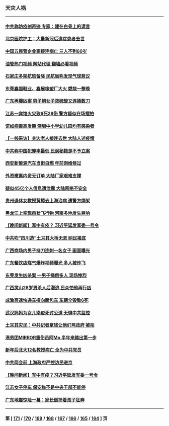 ### 天灾人祸
---
#### [中共称防疫创奇迹 专家：建在白骨上的谎言](../../pages/ncid280/n13931404.md?02171245) 
#### [北京医院护工：大量新冠后遗症患者去世](../../pages/ncid280/n13931443.md?02171245) 
#### [中国五民营企业家接连病亡 三人不到60岁](../../pages/ncid280/n13931445.md?02171245) 
#### [油管热门视频 网站代理 翻墙必看视频](http://138.2.39.72:81/youtube.html?epic-marker?02171245)
#### [石家庄多架航班备降 民航局称发现气球惹议](../../pages/ncid280/n13931142.md?02171245) 
#### [东莞鑫国鞋业、鑫展橡塑厂大火 燃烧一整晚](../../pages/ncid280/n13931056.md?02171245) 
#### [广东再爆凶案 男子朝女子泼硫酸又连捅数刀](../../pages/ncid280/n13931032.md?02171245) 
#### [江苏一宾馆火灾致6死28伤 警方疑似在场摆拍](../../pages/ncid280/n13930860.md?02171245) 
#### [诺如病毒高发期 深圳中小学幼儿园均有感染者](../../pages/ncid280/n13930863.md?02171245) 
#### [【一线采访】身边老人接连去世 大陆人述疫情](../../pages/ncid280/n13930389.md?02171245) 
#### [中共称中国犯罪率最低 民讽秘籍是不予立案](../../pages/ncid280/n13930367.md?02171245) 
#### [西安新能源汽车当街自燃 年前刚维修过](../../pages/ncid280/n13930247.md?02171245) 
#### [外资撤离内资无订单 大陆厂家艰难支撑](../../pages/ncid280/n13929696.md?02171245) 
#### [疑似45亿个人信息遭泄露 大陆网络不安全](../../pages/ncid280/n13929515.md?02171245) 
#### [贵州退休女教授黄椿去上海治病 遭警方绑架](../../pages/ncid280/n13929546.md?02171245) 
#### [黑龙江上空现串状飞行物 河南多地发生巨响](../../pages/ncid280/n13929502.md?02171245) 
#### [【晚间新闻】军中有疫？ 习近平延发军委一号令](../../pages/ncid280/n13929503.md?02171245) 
#### [中共吹“四川造”土耳其大桥无恙 网民揭底](../../pages/ncid280/n13929457.md?02171245) 
#### [广西商场内男子持刀连刺一名女子 画面曝光](../../pages/ncid280/n13929426.md?02171245) 
#### [广东餐饮店煤气爆炸视频曝光 多人被炸飞](../../pages/ncid280/n13929323.md?02171245) 
#### [东莞发生凶杀案 一男子捅倒多人 现场惨烈](../../pages/ncid280/n13928902.md?02171245) 
#### [广西灵山26岁男杀人后潜逃 民众怕他再行凶](../../pages/ncid280/n13928735.md?02171245) 
#### [成渝高速快递车撞向面包车 车辆全毁致6死](../../pages/ncid280/n13928499.md?02171245) 
#### [武汉妈妈为女儿染疫死讨公道 无惧中共监控](../../pages/ncid280/n13928366.md?02171245) 
#### [土耳其灾民：中共记者拿钱让他们骂政府 被拒](../../pages/ncid280/n13928297.md?02171245) 
#### [港男团MIRROR重伤员阿Mo 半年来踏出第一步](../../pages/ncid280/n13928352.md?02171245) 
#### [新年后北大12名教授病亡 全为中共党员](../../pages/ncid280/n13928257.md?02171245) 
#### [中共两会前 上海政府严控访民进京](../../pages/ncid280/n13927943.md?02171245) 
#### [【晚间新闻】军中有疫？习近平延发军委一号令](../../pages/ncid280/n13927601.md?02171245) 
#### [江苏女子停车 保安称不是中央干部不能停](../../pages/ncid280/n13927527.md?02171245) 
#### [广东地震惊险一幕：家长倒拎着孩子狂奔](../../pages/ncid280/n13927511.md?02171245) 

---
#### 第 [ [171](./171.md?02171245) / [170](./170.md?02171245) / [169](./169.md?02171245) / [168](./168.md?02171245) / [167](./167.md?02171245) / [166](./166.md?02171245) / [165](./165.md?02171245) / [164](./164.md?02171245) ] 页

